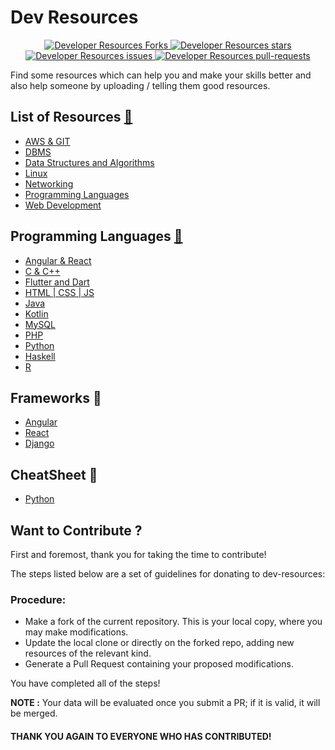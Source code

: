 # Dev Resources

<p align="center">
  <a href="https://github.com/theritiktiwari/dev-resources/fork" target="blank">
    <img src="https://img.shields.io/github/forks/theritiktiwari/dev-resources?style=plastic" alt="Developer Resources Forks"/>
  </a>
  <a href="https://github.com/theritiktiwari/dev-resources/stargazers" target="blank">
    <img src="https://img.shields.io/github/stars/theritiktiwari/dev-resources?style=plastic" alt="Developer Resources stars"/>
  </a>
  <a href="https://github.com/theritiktiwari/dev-resources/issues" target="blank">
    <img src="https://img.shields.io/github/issues/theritiktiwari/dev-resources?style=plastic" alt="Developer Resources issues"/>
  </a>
  <a href="https://github.com/theritiktiwari/dev-resources/pulls" target="blank">
    <img src="https://img.shields.io/github/issues-pr/theritiktiwari/dev-resources?style=plastic" alt="Developer Resources pull-requests"/>
  </a>
</p>

Find some resources which can help you and make your skills better and also help someone by uploading / telling them good resources.

## List of Resources [🔗](https://github.com/theritiktiwari/dev-resources)
- [AWS & GIT](https://github.com/theritiktiwari/dev-resources/tree/main/AWS%20%26%20GIT)
- [DBMS](https://github.com/theritiktiwari/dev-resources/tree/main/DBMS)
- [Data Structures and Algorithms](https://github.com/theritiktiwari/dev-resources/tree/main/Data%20Structures%20and%20Algorithms)
- [Linux](https://github.com/theritiktiwari/dev-resources/tree/main/Linux)
- [Networking](https://github.com/theritiktiwari/dev-resources/tree/main/Networking)
- [Programming Languages](https://github.com/theritiktiwari/dev-resources/tree/main/Programming%20Languages)
- [Web Development](https://github.com/theritiktiwari/dev-resources/tree/main/Web%20Development)

## Programming Languages [🔗](https://github.com/theritiktiwari/dev-resources/tree/main/Programming%20Languages)
- [Angular & React](https://github.com/theritiktiwari/dev-resources/tree/main/Programming%20Languages/Angular%20%26%20React)
- [C & C++](https://github.com/theritiktiwari/dev-resources/tree/main/Programming%20Languages/C%20%26%20C%2B%2B)
- [Flutter and Dart](https://github.com/Dishant145/dev-resources/tree/main/Programming%20Languages/Flutter%20and%20Dart)
- [HTML | CSS | JS](https://github.com/theritiktiwari/dev-resources/tree/main/Programming%20Languages/HTML%20%7C%20CSS%20%7C%20JS)
- [Java](https://github.com/theritiktiwari/dev-resources/tree/main/Programming%20Languages/Java)
- [Kotlin](https://github.com/theritiktiwari/dev-resources/tree/main/Programming%20Languages/Kotlin)
- [MySQL](https://github.com/theritiktiwari/dev-resources/tree/main/Programming%20Languages/MySQL)
- [PHP](https://github.com/theritiktiwari/dev-resources/tree/main/Programming%20Languages/PHP)
- [Python](https://github.com/theritiktiwari/dev-resources/tree/main/Programming%20Languages/Python)
- [Haskell](https://github.com/theritiktiwari/dev-resources/blob/main/Programming%20Languages/Haskell%20Notes.pdf)
- [R](https://github.com/theritiktiwari/dev-resources/blob/main/Programming%20Languages/R%20Notes.pdf)

## Frameworks 🔗
- [Angular](https://github.com/theritiktiwari/dev-resources/tree/main/Programming%20Languages/Angular%20%26%20React)
- [React](https://github.com/theritiktiwari/dev-resources/tree/main/Programming%20Languages/Angular%20%26%20React)
- [Django](https://github.com/theritiktiwari/dev-resources/tree/main/Programming%20Languages/Python/django)

## CheatSheet 🔗
- [Python](https://github.com/theritiktiwari/dev-resources/tree/main/Programming%20Languages/Python/CheatSheet)




## Want to Contribute ?

First and foremost, thank you for taking the time to contribute!

The steps listed below are a set of guidelines for donating to dev-resources:

### Procedure:

- Make a fork of the current repository. This is your local copy, where you may make modifications.
- Update the local clone or directly on the forked repo, adding new resources of the relevant kind.
- Generate a Pull Request containing your proposed modifications.

You have completed all of the steps!


**NOTE :** Your data will be evaluated once you submit a PR; if it is valid, it will be merged.

#### THANK YOU AGAIN TO EVERYONE WHO HAS CONTRIBUTED!
